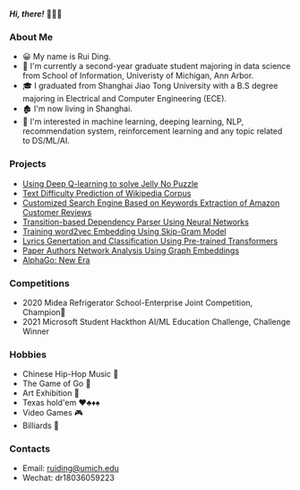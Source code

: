 ***Hi, there!*** :wave::wave::wave:

### About Me

- :grinning: My name is Rui Ding. 
- :school: ​I'm currently a second-year graduate student majoring in data science from School of Information, Univeristy of Michigan, Ann Arbor. 
- :mortar_board: I graduated from Shanghai Jiao Tong University with a B.S degree majoring in Electrical and Computer Engineering (ECE).
- :derelict_house: I'm now living in Shanghai.
- :dart: I'm interested in machine learning, deeping learning, NLP, recommendation system, reinforcement learning and any topic related to DS/ML/AI. 

### Projects

- [Using Deep Q-learning to solve Jelly No Puzzle](https://github.com/strickland0702/Jelly_no_puzzle)
- [Text Difficulty Prediction of Wikipedia Corpus](https://github.com/strickland0702/Prediction_of_Text_Difficulty)
- [Customized Search Engine Based on Keywords Extraction of Amazon Customer Reviews](https://github.com/strickland0702/SI650_project)
- [Transition-based Dependency Parser Using Neural Networks](https://github.com/strickland0702/dependency-parser)
- [Training word2vec Embedding Using Skip-Gram Model](https://github.com/strickland0702/word2vec)
- [Lyrics Genertation and Classification Using Pre-trained Transformers](https://github.com/strickland0702/lyrics-generation)
- [Paper Authors Network Analysis Using Graph Embeddings](https://github.com/strickland0702/Paper_authorship_network_analysis)
- [AlphaGo: New Era](https://strickland0702.github.io/web-design-project-alphago/)

### Competitions

- 2020 Midea Refrigerator School-Enterprise Joint Competition, Champion:1st_place_medal:
- 2021 Microsoft Student Hackthon AI/ML Education Challenge, Challenge Winner

### Hobbies

- Chinese Hip-Hop Music :microphone:
- The Game of Go :thinking:
- Art Exhibition :art:
- Texas hold'em :hearts::clubs::diamonds::spades:
- Video Games :video_game:
- Billiards :8ball:

### Contacts

- Email: ruiding@umich.edu
- Wechat: dr18036059223
